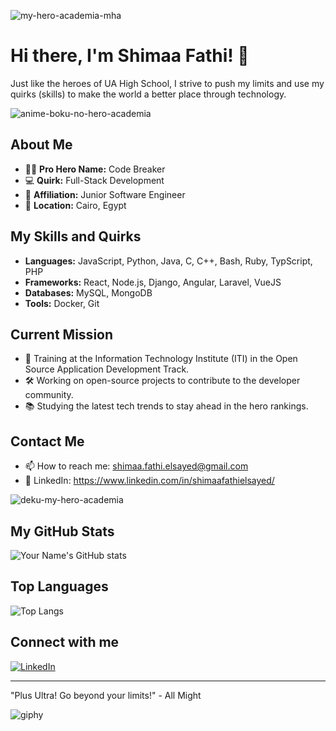 
![my-hero-academia-mha](https://github.com/shimaafathi123/shimaafathi123/assets/93112282/8a807f2f-28e7-4fa2-ad3a-8360a707364e)

# Hi there, I'm Shimaa Fathi! 👋

Just like the heroes of UA High School, I strive to push my limits and use my quirks (skills) to make the world a better place through technology.

![anime-boku-no-hero-academia](https://github.com/shimaafathi123/shimaafathi123/assets/93112282/feeffba1-3079-43bb-ac38-6e239ceebb98)

## About Me

- 🦸‍♂️ **Pro Hero Name:** Code Breaker
- 💻 **Quirk:** Full-Stack Development
- 🌟 **Affiliation:** Junior Software Engineer
- 📍 **Location:** Cairo, Egypt

## My Skills and Quirks

- **Languages:** JavaScript, Python, Java, C, C++, Bash, Ruby, TypScript, PHP
- **Frameworks:** React, Node.js, Django, Angular, Laravel, VueJS
- **Databases:** MySQL, MongoDB
- **Tools:** Docker, Git
  
## Current Mission

- 🌱 Training at the Information Technology Institute (ITI) in the Open Source Application Development Track.
- 🛠 Working on open-source projects to contribute to the developer community.
- 📚 Studying the latest tech trends to stay ahead in the hero rankings.

## Contact Me

- 📫 How to reach me: shimaa.fathi.elsayed@gmail.com
- 💼 LinkedIn: https://www.linkedin.com/in/shimaafathielsayed/

![deku-my-hero-academia](https://github.com/shimaafathi123/shimaafathi123/assets/93112282/878ca8a9-2258-49c8-88cd-7aa97aca328b)

## My GitHub Stats

![Your Name's GitHub stats](https://github-readme-stats.vercel.app/api?username=yourusername&show_icons=true&theme=tokyonight)

## Top Languages

![Top Langs](https://github-readme-stats.vercel.app/api/top-langs/?username=yourusername&layout=compact&theme=tokyonight)

## Connect with me

[![LinkedIn](https://img.shields.io/badge/LinkedIn-blue?style=for-the-badge&logo=linkedin)](shimaa.fathi.elsayed@gmail.com)

---

"Plus Ultra! Go beyond your limits!" - All Might

![giphy](https://github.com/shimaafathi123/shimaafathi123/assets/93112282/91b1f81c-bb73-4779-ab04-ec1cf614804b)
